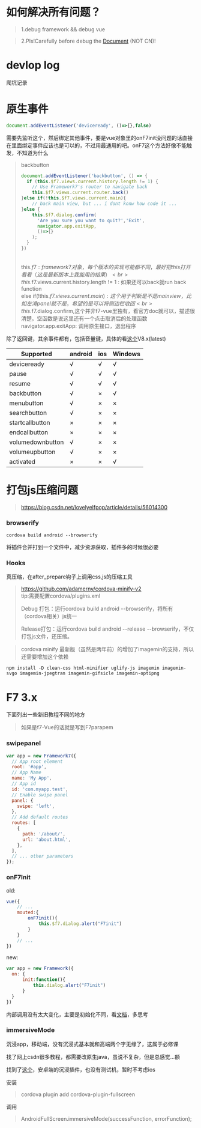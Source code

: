 # 如何解决所有问题？
> 1.debug framework && debug vue

> 2.Pls!Carefully before debug the [Document](https://framework7.io/docs/) (NOT CN)!

# devlop log
爬坑记录

# 原生事件

```javascript
document.addEventListener('deviceready', ()=>{},false)
```

需要先监听这个，然后绑定其他事件，要是vue对象里的onF7init没问题的话直接在里面绑定事件应该也是可以的，不过用最通用的吧。onF7这个方法好像不能触发，不知道为什么

> backbutton
>
> ```javascript
> document.addEventListener('backbutton', () => {
>   if (this.$f7.views.current.history.length != 1) {
>     // Use Framework7's router to navigate back
>     this.$f7.views.current.router.back()
> }else if(!this.$f7.views.current.main){
>     // back main view, but ... i dont konw how code it ...
> }else {
>     this.$f7.dialog.confirm(
>       'Are you sure you want to quit?','Exit',
>       navigator.app.exitApp,
>       ()=>{}
>     );
>   }
> })
> ```
>
> <br>this.$f7
> : framework7 对象，每个版本的实现可能都不同，最好把this打开看看（这是最新版本上我能用的结果）
> <br>this.$f7.views.current.history.length != 1
> : 如果还可以back就run back function
> <br>else if(!this.$f7.views.current.main) :
> 这个用于判断是不是main view，比如左滑panel就不是，希望的是可以将侧边栏收回
> <br>this.$f7.dialog.confirm,这个并非f7-vue里独有，看官方doc就可以，描述很清楚。空函数是说这里还有一个点击取消后的处理函数
> <br>navigator.app.exitApp: 调用原生接口，退出程序

除了返回键，其余事件都有，包括音量键，具体的看[这个](https://cordova.apache.org/docs/en/8.x/cordova/events/events.html)V8.x(latest)

| Supported        | android | ios | Windows |
| ---------------- | ------- | --- | ------- |
| deviceready      | √       | √   | √       |
| pause            | √       | √   | √       |
| resume           | √       | √   | √       |
| backbutton       | √       | ×   | √       |
| menubutton       | √       | ×   | ×       |
| searchbutton     | √       | ×   | ×       |
| startcallbutton  | ×       | ×   | ×       |
| endcallbutton    | ×       | ×   | ×       |
| volumedownbutton | √       | ×   | ×       |
| volumeupbutton   | √       | ×   | ×       |
| activated        | ×       | ×   | √       |

# 打包js压缩问题

> <https://blog.csdn.net/lovelyelfpop/article/details/56014300>

### browserify

    cordova build android --browserify

将插件合并打到一个文件中，减少资源获取，插件多的时候很必要

### Hooks

真压缩，在after_prepare钩子上调用css,js的压缩工具

> <https://github.com/adamerny/cordova-minify-v2>
> <br>tip:需要配置cordova/plugins.xml
>
> Debug 打包：运行cordova build android --browserify，将所有（cordova相关）js统一
>
> Release打包：运行cordova build android --release --browserify，不仅打包js文件，还压缩。

> cordova minify 最新版（虽然是两年前）的增加了imagemin的支持，所以还需要增加这个依赖

```
npm install -D clean-css html-minifier uglify-js imagemin imagemin-svgo imagemin-jpegtran imagemin-gifsicle imagemin-optipng
```

# F7 3.x

下面列出一些新旧教程不同的地方
> 如果是f7-Vue的话就是写到F7parapem

### swipepanel

```javascript
var app = new Framework7({
  // App root element
  root: '#app',
  // App Name
  name: 'My App',
  // App id
  id: 'com.myapp.test',
  // Enable swipe panel
  panel: {
    swipe: 'left',
  },
  // Add default routes
  routes: [
    {
      path: '/about/',
      url: 'about.html',
    },
  ],
  // ... other parameters
});
```

### onF7Init
old:
```javascript
vue({
    // ...
    mouted:{
        onF7init(){
            this.$f7.dialog.alert("F7init")
        }
    }
    // ...
})
```
new:
```javascript
var app = new Framework({
  on: {
      init:function(){
          this.dialog.alert("F7init")
      }
  }
})
```

内部调用没有太大变化，主要是初始化不同，看[文档](https://framework7.io/docs/app.html#app-parameters)，多思考

### immersiveMode
沉浸app，移动端，没有沉浸式基本就和高端两个字无缘了，这属于必修课

找了网上csdn很多教程，都需要改原生java，虽说不复杂，但是总感觉...额

找到了[这个](https://github.com/mesmotronic/cordova-plugin-fullscreen)，安卓端的沉浸插件，也没有测试机，暂时不考虑ios

安装
> cordova plugin add cordova-plugin-fullscreen

调用
> AndroidFullScreen.immersiveMode(successFunction, errorFunction);
